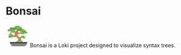 # Bonsai
<img src="https://github.com/Droidtown/Bonsai/blob/main/media/bonsai.png" alt="Bonsai" width="60"/>
Bonsai is a Loki project designed to visualize syntax trees.
